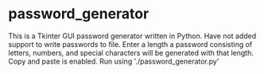 # password_generator

This is a Tkinter GUI password generator written in Python. Have not added support to write passwords to file. Enter a length a password consisting of letters, numbers, and special characters will be generated with that length. Copy and paste is enabled. Run using './password_generator.py'
